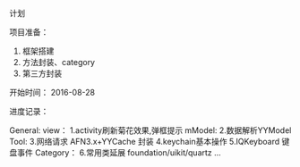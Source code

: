 计划

项目准备：
1. 框架搭建
2. 方法封装、category
3. 第三方封装

开始时间：
2016-08-28

进度记录：

General:
 view：
  1.activity刷新菊花效果,弹框提示
 mModel:
  2.数据解析YYModel
 Tool:
  3.网络请求 AFN3.x+YYCache 封装
  4.keychain基本操作
  5.IQKeyboard 键盘事件
 Category：
  6.常用类延展 foundation/uikit/quartz ...

